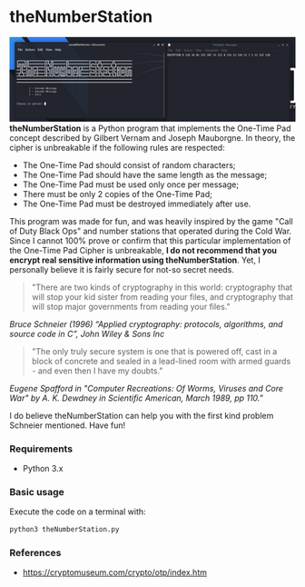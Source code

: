 # theNumberStation
![theNumberStation-Example](Images/theNumberStation-Example.jpg)
**theNumberStation** is a Python program that implements the One-Time Pad concept described by Gilbert Vernam and Joseph Mauborgne. In theory, the cipher is unbreakable if the following rules are respected:

- The One-Time Pad should consist of random characters;
- The One-Time Pad should have the same length as the message;
- The One-Time Pad must be used only once per message;
- There must be only 2 copies of the One-Time Pad;
- The One-Time Pad must be destroyed immediately after use.

This program was made for fun, and was heavily inspired by the game "Call of Duty Black Ops" and number stations that operated during the Cold War. Since I cannot 100% prove or confirm that this particular implementation of the One-Time Pad Cipher is unbreakable, **I do not recommend that you encrypt real sensitive information using theNumberStation**. Yet, I personally believe it is fairly secure for not-so secret needs.


>"There are two kinds of cryptography in this world: cryptography that will stop your kid sister from reading your files, and cryptography that will stop major governments from reading your files."

*Bruce Schneier (1996) “Applied cryptography: protocols, algorithms, and source code in C”, John Wiley & Sons Inc*

>"The only truly secure system is one that is powered off, cast in a block of concrete and sealed in a lead-lined room with armed guards - and even then I have my doubts."

*Eugene Spafford in "Computer Recreations: Of Worms, Viruses and Core War" by A. K. Dewdney in Scientific American, March 1989, pp 110."*

I do believe theNumberStation can help you with the first kind problem Schneier mentioned. Have fun!

### Requirements

- Python 3.x

### Basic usage

Execute the code on a terminal with:

```bash
python3 theNumberStation.py
```



### References

- https://cryptomuseum.com/crypto/otp/index.htm
